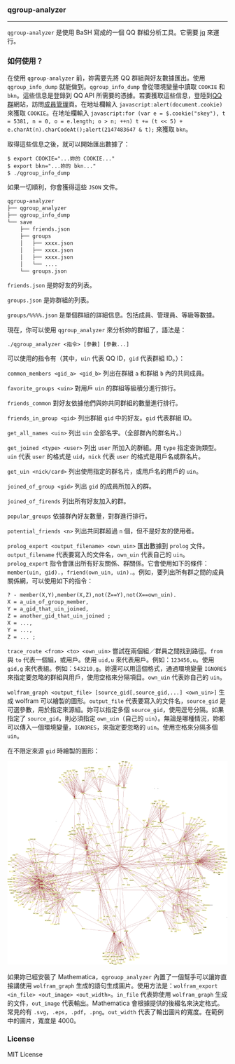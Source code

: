 ### qgroup-analyzer ###
---

`qgroup-analyzer` 是使用 BaSH 寫成的一個 QQ 群組分析工具。它需要 [jq](https://stedolan.github.io/jq/) 來運行。

### 如何使用？ ###

在使用 `qgroup-analyzer` 前，妳需要先將 QQ 群組與好友數據匯出。使用 `qgroup_info_dump` 就能做到。`qgroup_info_dump` 會從環境變量中讀取 `COOKIE` 和 `bkn`。這些信息是登錄到 QQ API 所需要的憑據。若要獲取這些信息，登陸到[QQ 群](http://qun.qq.com)網站，訪問[成員管理](http://qun.qq.com/member.html)頁。在地址欄輸入 `javascript:alert(document.cookie)` 來獲取 `COOKIE`。在地址欄輸入 `javascript:for (var e = $.cookie("skey"), t = 5381, n = 0, o = e.length; o > n; ++n) t += (t << 5) + e.charAt(n).charCodeAt();alert(2147483647 & t);` 來獲取 `bkn`。

取得這些信息之後，就可以開始匯出數據了：

```
$ export COOKIE="...妳的 COOKIE..." 
$ export bkn="...妳的 bkn..."
$ ./qgroup_info_dump
```

如果一切順利，你會獲得這些 `JSON` 文件。

```
qgroup-analyzer
├── qgroup_analyzer
├── qgroup_info_dump
└── save
    ├── friends.json
    ├── groups
    │   ├── xxxx.json
    │   ├── xxxx.json
    │   ├── xxxx.json
    │   └── ....
    └── groups.json
```

`friends.json` 是妳好友的列表。

`groups.json` 是妳群組的列表。

`groups/%%%%.json` 是單個群組的詳細信息。包括成員、管理員、等級等數據。

現在，你可以使用 `qgroup_analyzer` 來分析妳的群組了，語法是：

```
./qgroup_analyzer <指令> [參數] [參數...]
```

可以使用的指令有（其中，`uin` 代表 QQ ID，`gid` 代表群組 ID。）：

`common_members <gid_a> <gid_b>` 列出在群組 `a` 和群組 `b` 內的共同成員。

`favorite_groups <uin>` 對用戶 `uin` 的群組等級積分進行排行。

`friends_common` 對好友依據他們與妳共同群組的數量進行排行。

`friends_in_group <gid>` 列出群組 `gid` 中的好友。`gid` 代表群組 ID。

`get_all_names <uin>` 列出 `uin` 全部名字。（全部群內的群名片。）

`get_joined <type> <user>` 列出 `user` 所加入的群組。用 `type` 指定查詢類型。`uin` 代表 `user` 的格式是 `uid`，`nick` 代表 `user` 的格式是用戶名或群名片。

`get_uin <nick/card>` 列出使用指定的群名片，或用戶名的用戶的 `uin`。

`joined_of_group <gid>` 列出 `gid` 的成員所加入的群。

`joined_of_firends` 列出所有好友加入的群。

`popular_groups` 依據群內好友數量，對群進行排行。

`potential_friends <n>` 列出共同群超過 `n` 個，但不是好友的使用者。

`prolog_export <output_filename> <own_uin>` 匯出數據到 `prolog` 文件。`output_filename` 代表要寫入的文件名，`own_uin` 代表自己的 `uin`。`prolog_export` 指令會匯出所有好友關係、群關係。它會使用如下的條件：`member(uin, gid).`，`friend(own_uin, uin).`。例如，要列出所有群之間的成員關係網，可以使用如下的指令：

```
? - member(X,Y),member(X,Z),not(Z==Y),not(X==own_uin).
X = a_uin_of_group_member, 
Y = a_gid_that_uin_joined, 
Z = another_gid_that_uin_joined ;
X = ..., 
Y = ..., 
Z = ... ;
```

`trace_route <from> <to> <own_uin>` 嘗試在兩個組／群員之間找到路徑。`from` 與 `to` 代表一個組，或用戶。使用 `uid,u` 來代表用戶。例如：`123456,u`。使用 `gid,g` 來代表組。例如：`543210,g`。妳還可以用這個格式，通過環境變量 `IGNORES` 來指定要忽略的群組與用戶，使用空格來分隔項目。`own_uin` 代表妳自己的 `uin`。


`wolfram_graph <output_file> [source_gid[,source_gid,...] <own_uin>]` 生成 wolfram 可以繪製的圖形。`output_file` 代表要寫入的文件名，`source_gid` 是可選參數，用於指定來源組。妳可以指定多個 `source_gid`，使用逗号分隔。如果指定了 `source_gid`，則必須指定 `own_uin`（自己的 `uin`）。無論是哪種情況，妳都可以傳入一個環境變量，`IGNORES`，來指定要忽略的 `uin`。使用空格來分隔多個 `uin`。

在不限定來源 `gid` 時繪製的圖形：

![Sample Graph](https://raw.githubusercontent.com/Nat-Lab/qgrouop_analyzer/doc/sample_map.png)

如果妳已經安裝了 Mathematica，`qgrouop_analyzer` 內置了一個幫手可以讓妳直接講使用 `wolfram_graph` 生成的語句生成圖片。使用方法是：`wolfram_export <in_file> <out_image> <out_width>`。`in_file` 代表妳使用 `wolfram_graph` 生成的文件，`out_image` 代表輸出。Mathematica 會根據提供的後綴名來決定格式。常見的有 `.svg`，`.eps`，`.pdf`，`.png`。`out_width` 代表了輸出圖片的寬度。在範例中的圖片，寬度是 4000。

### License ###

MIT License
